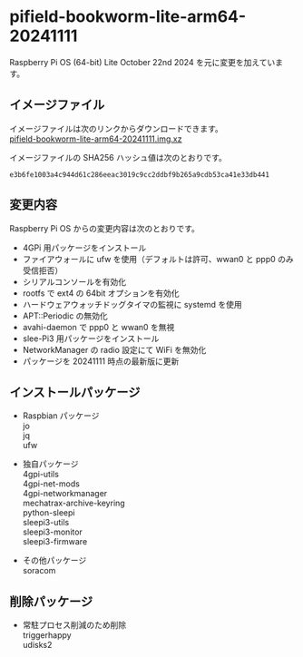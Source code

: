 # pifield-bookworm-lite-arm64-20241111
Raspberry Pi OS (64-bit) Lite October 22nd 2024 を元に変更を加えています。

## イメージファイル
イメージファイルは次のリンクからダウンロードできます。  
[pifield-bookworm-lite-arm64-20241111.img.xz](https://mechatrax.com/data/pi-field/pifield-bookworm-lite-arm64-20241111.img.xz)  

イメージファイルの SHA256 ハッシュ値は次のとおりです。
```
e3b6fe1003a4c944d61c286eeac3019c9cc2ddbf9b265a9cdb53ca41e33db441
```

## 変更内容
Raspberry Pi OS からの変更内容は次のとおりです。
  * 4GPi 用パッケージをインストール
  * ファイアウォールに ufw を使用（デフォルトは許可、wwan0 と ppp0 のみ受信拒否）
  * シリアルコンソールを有効化
  * rootfs で ext4 の 64bit オプションを有効化
  * ハードウェアウォッチドッグタイマの監視に systemd を使用
  * APT::Periodic の無効化
  * avahi-daemon で ppp0 と wwan0 を無視
  * slee-Pi3 用パッケージをインストール
  * NetworkManager の radio 設定にて WiFi を無効化
  * パッケージを 20241111 時点の最新版に更新

## インストールパッケージ
  * Raspbian パッケージ  
    jo  
    jq  
    ufw

  * 独自パッケージ  
    4gpi-utils  
    4gpi-net-mods  
    4gpi-networkmanager  
    mechatrax-archive-keyring  
    python-sleepi  
    sleepi3-utils  
    sleepi3-monitor  
    sleepi3-firmware

  * その他パッケージ  
    soracom

## 削除パッケージ  
  * 常駐プロセス削減のため削除  
    triggerhappy  
    udisks2

